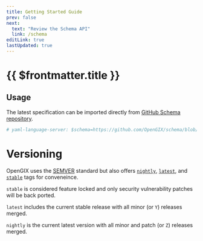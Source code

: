 ```yaml
---
title: Getting Started Guide
prev: false
next:
  text: "Review the Schema API"
  link: /schema
editLink: true
lastUpdated: true
---
```


# {{ $frontmatter.title }}

## Usage

The latest specification can be imported directly from [GitHub Schema repository](https://github.com/OpenGIX/schema/blob/latest/spec/gix.json).

```yaml
# yaml-language-server: $schema=https://github.com/OpenGIX/schema/blob/latest/spec/gix.json
```

# Versioning

OpenGIX uses the [SEMVER]() standard but also offers [`nightly`](), [`latest`](), and [`stable`]() tags for conveneince.

`stable` is considered feature locked and only security vulnerability patches will be back ported.

`latest` includes the current stable release with all minor (or `Y`) releases merged.

`nightly` is the current latest version with all minor and patch (or `Z`) releases merged.
